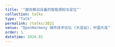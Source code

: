 ```yaml
---
title: '"面向移动设备的智能感知与定位"'
collection: talks
type: "Talk"
permalink: /talks/2021
venue: "OpenHarmony 城市技术论坛 (大连站)，中国大连"
order: 1
datetime: 2024.01
---
```

